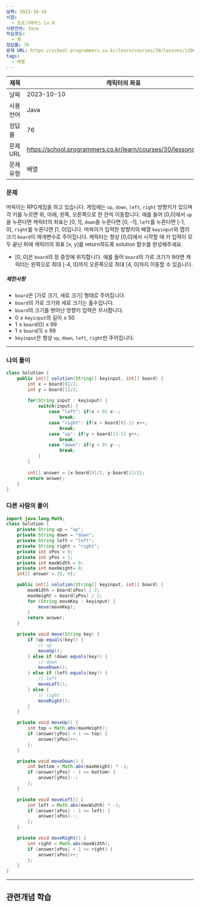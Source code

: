 ```yaml
---
날짜: 2023-10-10
시험:
  - 프로그래머스 Lv.0
사용언어: Java
학습정도:
  - 중
정답률: 76
문제 URL: https://school.programmers.co.kr/learn/courses/30/lessons/120861
tags:
  - 배열
---
```

| 제목 | 캐릭터의 좌표 |
|---|---|
|날짜| 2023-10-10|
|사용언어| Java|
|정답률| 76|
|문제 URL| https://school.programmers.co.kr/learn/courses/30/lessons/120861|
|문제유형| 배열|

### 문제

머쓱이는 RPG게임을 하고 있습니다. 게임에는 `up`, `down`, `left`, `right` 방향키가 있으며 각 키를 누르면 위, 아래, 왼쪽, 오른쪽으로 한 칸씩 이동합니다. 예를 들어 [0,0]에서 `up`을 누른다면 캐릭터의 좌표는 [0, 1], `down`을 누른다면 [0, -1], `left`를 누른다면 [-1, 0], `right`를 누른다면 [1, 0]입니다. 머쓱이가 입력한 방향키의 배열 `keyinput`와 맵의 크기 `board`이 매개변수로 주어집니다. 캐릭터는 항상 [0,0]에서 시작할 때 키 입력이 모두 끝난 뒤에 캐릭터의 좌표 [x, y]를 return하도록 solution 함수를 완성해주세요.

- [0, 0]은 `board`의 정 중앙에 위치합니다. 예를 들어 `board`의 가로 크기가 9라면 캐릭터는 왼쪽으로 최대 [-4, 0]까지 오른쪽으로 최대 [4, 0]까지 이동할 수 있습니다.

##### 제한사항

- `board`은 [가로 크기, 세로 크기] 형태로 주어집니다.
- `board`의 가로 크기와 세로 크기는 홀수입니다.
- `board`의 크기를 벗어난 방향키 입력은 무시합니다.
- 0 ≤ `keyinput`의 길이 ≤ 50
- 1 ≤ `board`[0] ≤ 99
- 1 ≤ `board`[1] ≤ 99
- `keyinput`은 항상 `up`, `down`, `left`, `right`만 주어집니다.

---
### 나의 풀이

```java
class Solution {
    public int[] solution(String[] keyinput, int[] board) {
        int x = board[0]/2;
        int y = board[1]/2;
        
        for(String input : keyinput) {
            switch(input) {
                case "left": if(x > 0) x--;
                    break;
                case "right": if(x < board[0]-1) x++;
                    break;
                case "up": if(y < board[1]-1) y++;
                    break;
                case "down": if(y > 0) y--;
                    break;
            }
        }
        
        int[] answer = {x-board[0]/2, y-board[1]/2};
        return answer;
    }
}
```

### 다른 사람의 풀이

```java
import java.lang.Math;
class Solution {
    private String up = "up";
    private String down = "down";
    private String left = "left";
    private String right = "right";
    private int xPos = 0;
    private int yPos = 1;
    private int maxWidth = 0;
    private int maxHeight= 0;
    int[] answer = {0, 0};

    public int[] solution(String[] keyinput, int[] board) {
        maxWidth = board[xPos] / 2;
        maxHeight = board[yPos] / 2;
        for (String moveKey : keyinput) {
            move(moveKey);
        }
        return answer;
    }

    private void move(String key) {
        if (up.equals(key)) {
            // up
            moveUp();
        } else if (down.equals(key)) {
            // down
            moveDown();
        } else if (left.equals(key)) {
            // left
            moveLeft();
        } else {
            // right
            moveRight();
        }
    }

    private void moveUp() {
        int top = Math.abs(maxHeight);
        if (answer[yPos] + 1 <= top) {
            answer[yPos]++;
        };
    }

    private void moveDown() {
        int bottom = Math.abs(maxHeight) * -1;
        if (answer[yPos] - 1 >= bottom) {
            answer[yPos]--;
        };
    }

    private void moveLeft() {
        int left = Math.abs(maxWidth) * -1;
        if (answer[xPos] - 1 >= left) {
            answer[xPos]--;
        };
    }

    private void moveRight() {
        int right = Math.abs(maxWidth);
        if (answer[xPos] + 1 <= right) {
            answer[xPos]++;
        };
    }
}
```

---
## 관련개념 학습

